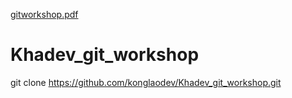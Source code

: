 [gitworkshop.pdf](https://github.com/konglaodev/Khadev_git_workshop/files/9194345/gitworkshop.pdf)
# Khadev_git_workshop
git clone https://github.com/konglaodev/Khadev_git_workshop.git

